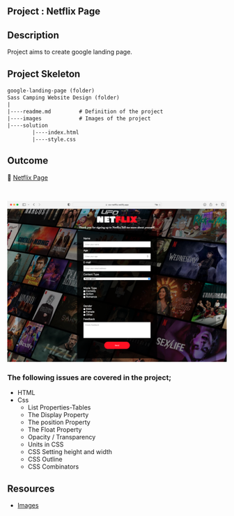 ## Project : Netflix Page

## Description

Project aims to create google landing page.

## Project Skeleton

```
google-landing-page (folder)
Sass Camping Website Design (folder)
|
|----readme.md         # Definition of the project
|----images            # Images of the project
|----solution
        |----index.html
        |----style.css

```

## Outcome

🔗 [Netflix Page](https://cw-netflix.netlify.app/)

<br>

![Netflix Page](./netflix.png)

### The following issues are covered in the project;

- HTML
- Css
  - List Properties-Tables
  - The Display Property
  - The position Property
  - The Float Property
  - Opacity / Transparency
  - Units in CSS
  - CSS Setting height and width
  - CSS Outline
  - CSS Combinators

## Resources

- [Images](./img/)
